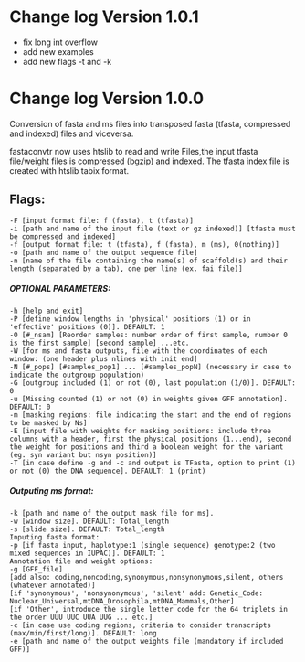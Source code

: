 # Change log Version 1.0.1

* fix long int overflow
* add new examples
* add new flags  -t and -k


# Change log Version 1.0.0

Conversion of fasta and ms files into transposed fasta (tfasta, compressed and indexed) files and viceversa.

fastaconvtr now uses htslib to read and write Files,the input tfasta file/weight files is compressed (bgzip) and indexed. The tfasta index file is created with htslib tabix format.


## Flags:
	-F [input format file: f (fasta), t (tfasta)] 
	-i [path and name of the input file (text or gz indexed)] [tfasta must be compressed and indexed] 
	-f [output format file: t (tfasta), f (fasta), m (ms), 0(nothing)]
	-o [path and name of the output sequence file]
	-n [name of the file containing the name(s) of scaffold(s) and their length (separated by a tab), one per line (ex. fai file)]

##### OPTIONAL PARAMETERS:
	-h [help and exit]
	-P [define window lengths in 'physical' positions (1) or in 'effective' positions (0)]. DEFAULT: 1
	-O [#_nsam] [Reorder samples: number order of first sample, number 0 is the first sample] [second sample] ...etc.
	-W [for ms and fasta outputs, file with the coordinates of each window: (one header plus nlines with init end]
	-N [#_pops] [#samples_pop1] ... [#samples_popN] (necessary in case to indicate the outgroup population)
	-G [outgroup included (1) or not (0), last population (1/0)]. DEFAULT: 0
	-u [Missing counted (1) or not (0) in weights given GFF annotation]. DEFAULT: 0
	-m [masking regions: file indicating the start and the end of regions to be masked by Ns]
	-E [input file with weights for masking positions: include three columns with a header, first the physical positions (1...end), second the weight for positions and third a boolean weight for the variant (eg. syn variant but nsyn position)]
	-T [in case define -g and -c and output is TFasta, option to print (1) or not (0) the DNA sequence]. DEFAULT: 1 (print)

##### Outputing ms format:
	-k [path and name of the output mask file for ms].
	-w [window size]. DEFAULT: Total_length
	-s [slide size]. DEFAULT: Total_length
	Inputing fasta format:
	-p [if fasta input, haplotype:1 (single sequence) genotype:2 (two mixed sequences in IUPAC)]. DEFAULT: 1
	Annotation file and weight options:
	-g [GFF_file]
	[add also: coding,noncoding,synonymous,nonsynonymous,silent, others (whatever annotated)]
	[if 'synonymous', 'nonsynonymous', 'silent' add: Genetic_Code: Nuclear_Universal,mtDNA_Drosophila,mtDNA_Mammals,Other]
	[if 'Other', introduce the single letter code for the 64 triplets in the order UUU UUC UUA UUG ... etc.]
	-c [in case use coding regions, criteria to consider transcripts (max/min/first/long)]. DEFAULT: long
	-e [path and name of the output weights file (mandatory if included GFF)]